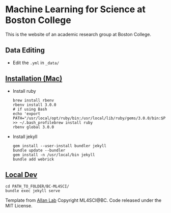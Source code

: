 # Machine Learning for Science at Boston College

This is the website of an academic research group at Boston College.


## Data Editing
- Edit the `.yml` in `_data/`

## [Installation (Mac)](https://jekyllrb.com/docs/installation/macos/)
- Install ruby
    ```
	brew install rbenv
	rbenv install 3.0.0
    # if using Bash
	echo 'export PATH="/usr/local/opt/ruby/bin:/usr/local/lib/ruby/gems/3.0.0/bin:$PATH"' >> ~/.bash_profilebrew install ruby
    rbenv global 3.0.0
    ```
- Install jekyll
    ```
    gem install --user-install bundler jekyll
	bundle update --bundler
	gem install -n /usr/local/bin jekyll
	bundle add webrick
    ```

## [Local Dev](https://docs.github.com/en/pages/setting-up-a-github-pages-site-with-jekyll/testing-your-github-pages-site-locally-with-jekyll)
```
cd PATH_TO_FOLDER/BC-ML4SCI/
bundle exec jekyll serve
```


Template from [Allan Lab](https://github.com/mpa139/allanlab)
Copyright ML4SCI@BC. Code released under the MIT License.

